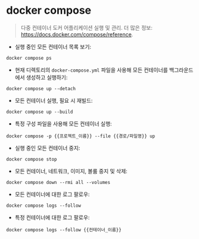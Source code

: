 # docker compose

> 다중 컨테이너 도커 어플리케이션 실행 및 관리.
> 더 많은 정보: <https://docs.docker.com/compose/reference>.

- 실행 중인 모든 컨테이너 목록 보기:

`docker compose ps`

- 현재 디렉토리의 `docker-compose.yml` 파일을 사용해 모든 컨테이너를 백그라운드에서 생성하고 실행하기:

`docker compose up --detach`

- 모든 컨테이너 실행, 필요 시 재빌드:

`docker compose up --build`

- 특정 구성 파일을 사용해 모든 컨테이너 실행:

`docker compose -p {{프로젝트_이름}} --file {{경로/파일명}} up`

- 실행 중인 모든 컨테이너 중지:

`docker compose stop`

- 모든 컨테이너, 네트워크, 이미지, 볼륨 중지 및 삭제:

`docker compose down --rmi all --volumes`

- 모든 컨테이너에 대한 로그 팔로우:

`docker compose logs --follow`

- 특정 컨테이너에 대한 로그 팔로우:

`docker compose logs --follow {{컨테이너_이름}}`
